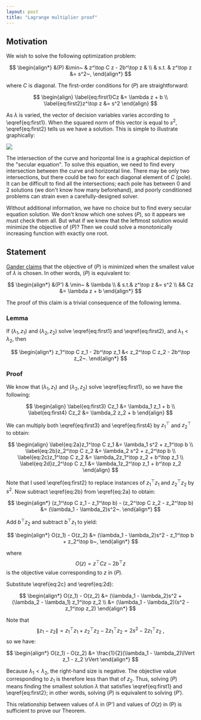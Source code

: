 ```yaml
---
layout: post
title: "Lagrange multiplier proof"
---
```


## Motivation
We wish to solve the following optimization problem:

$$
\begin{align*}
&(P) &\min~ & z^\top C z - 2b^\top z & \\
& s.t. & z^\top z &= s^2~,
\end{align*}
$$

where $C$ is diagonal. The first-order conditions for $(P)$ are straightforward:

$$
\begin{align}
\label{eq:first1}Cz &= \lambda z + b \\
\label{eq:first2}z^\top z &= s^2
\end{align}
$$

As $\lambda$ is varied, the vector of decision variables varies according to \eqref{eq:first1}. When the squared norm of this vector is equal to $s^2$, \eqref{eq:first2} tells us we have a solution. This is simple to illustrate graphically:

<img src="{{ site.baseurl }}images/secular.svg">

The intersection of the curve and horizontal line is a graphical depiction of the "secular equation". To solve this equation, we need to find every intersection between the curve and horizontal line. There may be only two intersections, but there could be two for each diagonal element of $C$ (pole). It can be difficult to find all the intersections; each pole has between 0 and 2 solutions (we don't know how many beforehand), and poorly conditioned problems can strain even a carefully-designed solver.

Without additional information, we have no choice but to find every secular equation solution. We don't know which one solves $(P)$, so it appears we must check them all. But what if we knew that the leftmost solution would minimize the objective of $(P)$? Then we could solve a monotonically increasing function with exactly one root.

## Statement
[Gander claims][1] that the objective of $(P)$ is minimized when the smallest value of $\lambda$ is chosen. In other words, $(P)$ is equivalent to:

$$
\begin{align*}
&(P') & \min~ & \lambda  \\
& s.t.& z^\top z &= s^2 \\
&& Cz &= \lambda z + b
\end{align*}
$$

The proof of this claim is a trivial consequence of the following lemma.

### Lemma

If $(\lambda_1,z_1)$ and $(\lambda_2,z_2)$ solve \eqref{eq:first1} and \eqref{eq:first2}, and $\lambda_1 < \lambda_2$, then

$$
\begin{align*}
z_1^\top C z_1 - 2b^\top z_1 &< z_2^\top C z_2 - 2b^\top z_2~.
\end{align*}
$$

### Proof
We know that $(\lambda_1,z_1)$ and $(\lambda_2,z_2)$ solve \eqref{eq:first1}, so we have the following:

$$
\begin{align}
\label{eq:first3} Cz_1 &= \lambda_1 z_1 + b \\
\label{eq:first4} Cz_2 &= \lambda_2 z_2 + b
\end{align}
$$

We can multiply both \eqref{eq:first3} and \eqref{eq:first4} by $z_1^\top$ and $z_2^\top$ to obtain:

$$
\begin{align}
\label{eq:2a}z_1^\top C z_1 &= \lambda_1 s^2 + z_1^\top b \\
\label{eq:2b}z_2^\top C z_2 &= \lambda_2 s^2 + z_2^\top b \\
\label{eq:2c}z_1^\top C z_2 &= \lambda_2z_1^\top z_2 + b^\top z_1 \\
\label{eq:2d}z_2^\top C z_1 &= \lambda_1z_2^\top z_1 + b^\top z_2 \end{align}
$$

Note that I used \eqref{eq:first2} to replace instances of $z_1^\top z_1$ and $z_2^\top z_2$ by $s^2$. Now subtract \eqref{eq:2b} from \eqref{eq:2a} to obtain:

$$
\begin{align*}
(z_1^\top C z_1 - z_1^\top b) - (z_2^\top C z_2 - z_2^\top b) &= (\lambda_1 - \lambda_2)s^2~.
\end{align*}
$$

Add $b^\top z_2$ and subtract $b^\top z_1$ to yield:

$$
\begin{align*}
O(z_1) - O(z_2) &= (\lambda_1 - \lambda_2)s^2 - z_1^\top b + z_2^\top b~,
\end{align*}
$$

where $$O(z)=z^\top C z - 2b^\top z$$ is the objective value corresponding to $z$ in $(P)$.

Substitute \eqref{eq:2c} and \eqref{eq:2d}:

$$
\begin{align*}
O(z_1) - O(z_2) &= (\lambda_1 - \lambda_2)s^2 + (\lambda_2 - \lambda_1) z_1^\top z_2 \\
&=  (\lambda_1 - \lambda_2)(s^2 - z_1^\top z_2)
\end{align*}
$$

Note that $$\lVert z_1 - z_2 \rVert = z_1^\top z_1 + z_2^\top z_2 - 2z_1^\top z_2 = 2s^2 - 2z_1^\top z_2~,$$ so we have:

$$
\begin{align*}
O(z_1) - O(z_2) &= \frac{1}{2}(\lambda_1 - \lambda_2)\lVert z_1 - z_2 \rVert
\end{align*}
$$

Because $\lambda_1 < \lambda_2$, the right-hand size is negative. The objective value corresponding to $z_1$ is therefore less than that of $z_2$. Thus, solving $(P)$ means finding the smallest solution $\lambda$ that satisfies \eqref{eq:first1} and \eqref{eq:first2}; in other words, solving $(P)$ is equivalent to solving $(P')$.

This relationship between values of $\lambda$ in (P') and values of $O(z)$ in (P) is sufficient to prove our Theorem.

[1]: http://e-collection.library.ethz.ch/eserv/eth:3179/eth-3179-01.pdf?pid=eth:3179&dsID=eth-3179-01.pdf
